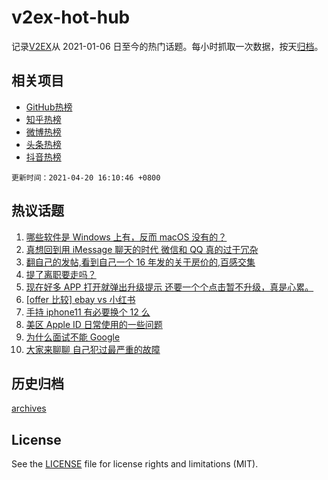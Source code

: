 # v2ex-hot-hub

 记录[V2EX](https://www.v2ex.com/)从 2021-01-06 日至今的热门话题。每小时抓取一次数据，按天[归档](archives)。
 
 ## 相关项目

- [GitHub热榜](https://github.com/snaildev/github-hot-hub)
- [知乎热榜](https://github.com/snaildev/zhihu-hot-hub)
- [微博热榜](https://github.com/snaildev/weibo-hot-hub)
- [头条热榜](https://github.com/snaildev/toutiao-hot-hub)
- [抖音热榜](https://github.com/snaildev/douyin-hot-hub)


 `更新时间：2021-04-20 16:10:46 +0800`

## 热议话题

1. [哪些软件是 Windows 上有，反而 macOS 没有的？](https://www.v2ex.com/t/771791)
1. [真想回到用 iMessage 聊天的时代 微信和 QQ 真的过于冗杂](https://www.v2ex.com/t/771830)
1. [翻自己的发帖,看到自己一个 16 年发的关于房价的,百感交集](https://www.v2ex.com/t/771798)
1. [提了离职要走吗？](https://www.v2ex.com/t/771707)
1. [现在好多 APP 打开就弹出升级提示 还要一个个点击暂不升级，真是心累。](https://www.v2ex.com/t/771820)
1. [[offer 比较] ebay vs 小红书](https://www.v2ex.com/t/771819)
1. [手持 iphone11 有必要换个 12 么](https://www.v2ex.com/t/771743)
1. [美区 Apple ID 日常使用的一些问题](https://www.v2ex.com/t/771832)
1. [为什么面试不能 Google](https://www.v2ex.com/t/771712)
1. [大家来聊聊 自己犯过最严重的故障](https://www.v2ex.com/t/771899)

## 历史归档

[archives](archives)

## License

See the [LICENSE](LICENSE) file for license rights and limitations (MIT).

